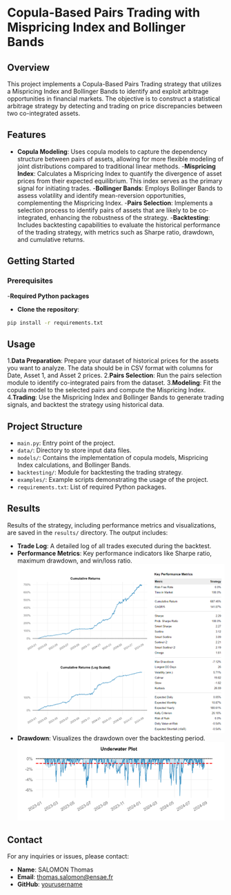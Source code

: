# Copula-Based Pairs Trading with Mispricing Index and Bollinger Bands
## Overview
This project implements a Copula-Based Pairs Trading strategy that utilizes a Mispricing Index and Bollinger Bands to identify and exploit arbitrage opportunities in financial markets. The objective is to construct a statistical arbitrage strategy by detecting and trading on price discrepancies between two co-integrated assets.

## Features
- **Copula Modeling**: Uses copula models to capture the dependency structure between pairs of assets, allowing for more flexible modeling of joint distributions compared to traditional linear methods.
-**Mispricing Index**: Calculates a Mispricing Index to quantify the divergence of asset prices from their expected equilibrium. This index serves as the primary signal for initiating trades.
-**Bollinger Bands**: Employs Bollinger Bands to assess volatility and identify mean-reversion opportunities, complementing the Mispricing Index.
-**Pairs Selection**: Implements a selection process to identify pairs of assets that are likely to be co-integrated, enhancing the robustness of the strategy.
-**Backtesting**: Includes backtesting capabilities to evaluate the historical performance of the trading strategy, with metrics such as Sharpe ratio, drawdown, and cumulative returns.
## Getting Started
### Prerequisites
-**Required Python packages**
  - **Clone the repository**:
   ```bash
pip install -r requirements.txt
   ```

## Usage
1.**Data Preparation**: Prepare your dataset of historical prices for the assets you want to analyze. The data should be in CSV format with columns for Date, Asset 1, and Asset 2 prices.
2.**Pairs Selection**: Run the pairs selection module to identify co-integrated pairs from the dataset.
3.**Modeling**: Fit the copula model to the selected pairs and compute the Mispricing Index.
4.**Trading**: Use the Mispricing Index and Bollinger Bands to generate trading signals, and backtest the strategy using historical data.

## Project Structure

- `main.py`: Entry point of the project.
- `data/`: Directory to store input data files.
- `models/`: Contains the implementation of copula models, Mispricing Index calculations, and Bollinger Bands.
- `backtesting/`: Module for backtesting the trading strategy.
- `examples/`: Example scripts demonstrating the usage of the project.
- `requirements.txt`: List of required Python packages.
  
## Results
Results of the strategy, including performance metrics and visualizations, are saved in the `results/` directory. The output includes:



- **Trade Log**: A detailed log of all trades executed during the backtest.
- **Performance Metrics**: Key performance indicators like Sharpe ratio, maximum drawdown, and win/loss ratio.
![Cumulative Returns Plot](Returns.png)
 - **Drawdown**: Visualizes the drawdown over the backtesting period.
 ![Drawdown](Drawdown.png)

## Contact

For any inquiries or issues, please contact:

- **Name**: SALOMON Thomas
- **Email**: [thomas.salomon@ensae.fr](mailto:thomas.salomon@ensae.fr)
- **GitHub**: [yourusername](https://github.com/yourusername)

